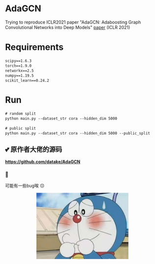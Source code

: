 # AdaGCN
Trying to reproduce ICLR2021 paper "AdaGCN: Adaboosting Graph Convolutional Networks into Deep Models" [paper](https://openreview.net/forum?id=QkRbdiiEjM) (ICLR 2021)

# Requirements
```
scipy==1.6.3
torch==1.9.0
networkx==2.5
numpy==1.19.5
scikit_learn==0.24.2
```

# Run
```
# random split
python main.py --dataset_str cora --hidden_dim 5000

# public split
python main.py --dataset_str cora --hidden_dim 5000 --public_split
```



## :two_hearts: 原作者大佬的源码
**https://github.com/datake/AdaGCN** 


### :star2: 
可能有一些bug唉 :pensive:

<p align="center">
  <img width="300" src="img/duolaADream.jpg">
</p>
